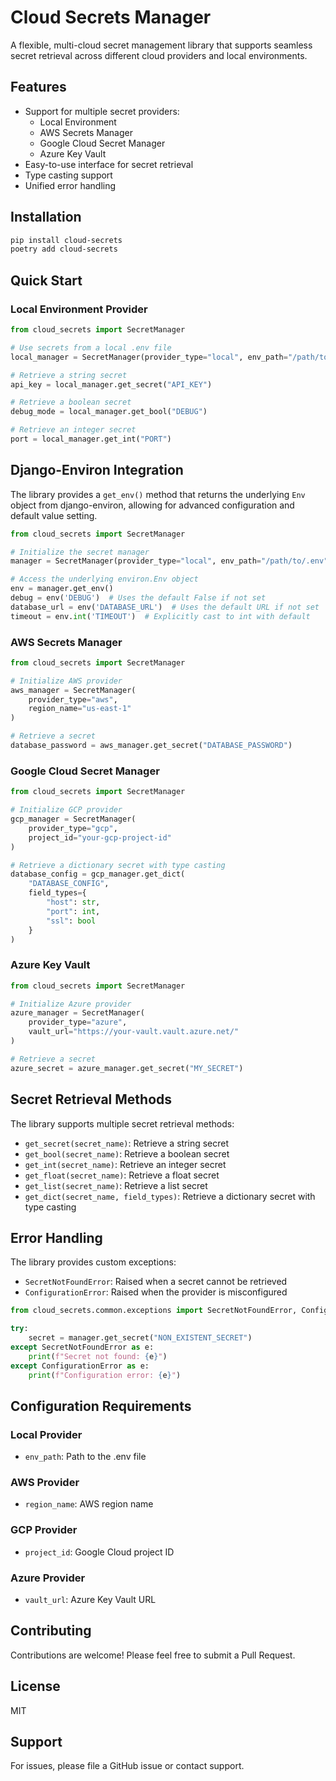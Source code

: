 # Cloud Secrets Manager

A flexible, multi-cloud secret management library that supports seamless secret retrieval across different cloud providers and local environments.

## Features

- Support for multiple secret providers:
  - Local Environment
  - AWS Secrets Manager
  - Google Cloud Secret Manager
  - Azure Key Vault
- Easy-to-use interface for secret retrieval
- Type casting support
- Unified error handling

## Installation

```bash
pip install cloud-secrets
poetry add cloud-secrets
```

## Quick Start

### Local Environment Provider

```python
from cloud_secrets import SecretManager

# Use secrets from a local .env file
local_manager = SecretManager(provider_type="local", env_path="/path/to/.env")

# Retrieve a string secret
api_key = local_manager.get_secret("API_KEY")

# Retrieve a boolean secret
debug_mode = local_manager.get_bool("DEBUG")

# Retrieve an integer secret
port = local_manager.get_int("PORT")
```

## Django-Environ Integration

The library provides a `get_env()` method that returns the underlying `Env` object from django-environ, allowing for advanced configuration and default value setting.


```python
from cloud_secrets import SecretManager

# Initialize the secret manager
manager = SecretManager(provider_type="local", env_path="/path/to/.env")

# Access the underlying environ.Env object
env = manager.get_env()
debug = env('DEBUG')  # Uses the default False if not set
database_url = env('DATABASE_URL')  # Uses the default URL if not set
timeout = env.int('TIMEOUT')  # Explicitly cast to int with default
```


### AWS Secrets Manager

```python
from cloud_secrets import SecretManager

# Initialize AWS provider
aws_manager = SecretManager(
    provider_type="aws", 
    region_name="us-east-1"
)

# Retrieve a secret
database_password = aws_manager.get_secret("DATABASE_PASSWORD")
```

### Google Cloud Secret Manager

```python
from cloud_secrets import SecretManager

# Initialize GCP provider
gcp_manager = SecretManager(
    provider_type="gcp", 
    project_id="your-gcp-project-id"
)

# Retrieve a dictionary secret with type casting
database_config = gcp_manager.get_dict(
    "DATABASE_CONFIG", 
    field_types={
        "host": str, 
        "port": int, 
        "ssl": bool
    }
)
```

### Azure Key Vault

```python
from cloud_secrets import SecretManager

# Initialize Azure provider
azure_manager = SecretManager(
    provider_type="azure", 
    vault_url="https://your-vault.vault.azure.net/"
)

# Retrieve a secret
azure_secret = azure_manager.get_secret("MY_SECRET")
```

## Secret Retrieval Methods

The library supports multiple secret retrieval methods:

- `get_secret(secret_name)`: Retrieve a string secret
- `get_bool(secret_name)`: Retrieve a boolean secret
- `get_int(secret_name)`: Retrieve an integer secret
- `get_float(secret_name)`: Retrieve a float secret
- `get_list(secret_name)`: Retrieve a list secret
- `get_dict(secret_name, field_types)`: Retrieve a dictionary secret with type casting

## Error Handling

The library provides custom exceptions:

- `SecretNotFoundError`: Raised when a secret cannot be retrieved
- `ConfigurationError`: Raised when the provider is misconfigured

```python
from cloud_secrets.common.exceptions import SecretNotFoundError, ConfigurationError

try:
    secret = manager.get_secret("NON_EXISTENT_SECRET")
except SecretNotFoundError as e:
    print(f"Secret not found: {e}")
except ConfigurationError as e:
    print(f"Configuration error: {e}")
```

## Configuration Requirements

### Local Provider
- `env_path`: Path to the .env file

### AWS Provider
- `region_name`: AWS region name

### GCP Provider
- `project_id`: Google Cloud project ID

### Azure Provider
- `vault_url`: Azure Key Vault URL

## Contributing

Contributions are welcome! Please feel free to submit a Pull Request.

## License

MIT

## Support

For issues, please file a GitHub issue or contact support.


